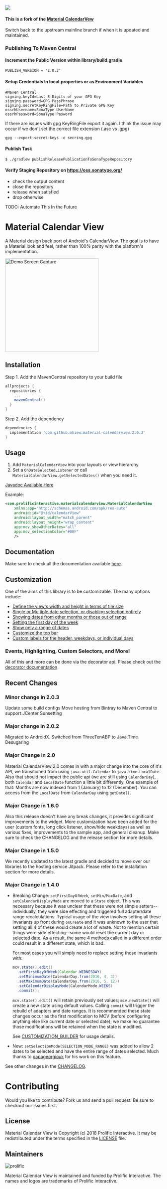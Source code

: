 <img src="/images/hero.png"/>

#### This is a fork of the [Material CalendarVew](https://github.com/prolificinteractive/material-calendarview) 
Switch back to the upstream mainline branch if when it is updated and maintained.

### Publishing To Maven Central
#### Increment the Public Version within library/build.gradle
```
PUBLISH_VERSION = '2.0.3'
```

#### Setup Credentials In local.properties or as Environment Variables
```
#Maven Central
signing.keyId=Last 8 Digits of your GPG Key
signing.password=GPG PassPhrase
signing.secretKeyRingFile=Path to Private GPG Key
ossrhUsername=SonaType UserName
ossrhPassword=SonaType Pasword
```

If there are issues with gpg KeyRingFile export it again.
I think the issue may occur if we don't set the correct file extension (.asc vs .gpg)
```
gpg --export-secret-keys -o secring.gpg
```

#### Publish Task
```
$ ./gradlew publishReleasePublicationToSonaTypeRepository
```

#### Verify Staging Repository on https://oss.sonatype.org/
- check the output content
- close the repository
- release when satisfied
- drop otherwise

TODO: Automate This In the Future

# Material Calendar View 
A Material design back port of Android's CalendarView. The goal is to have a Material look
and feel, rather than 100% parity with the platform's implementation.

<img src="/images/screencast.gif" alt="Demo Screen Capture" width="300px" />

## Installation

Step 1. Add the MavenCentral repository to your build file

```groovy
allprojects {
  repositories {
    ...
    mavenCentral()
  }
}
```

Step 2. Add the dependency

```groovy
dependencies {
  implementation 'com.github.mhiew:material-calendarview:2.0.3'
}
```

## Usage

1. Add `MaterialCalendarView` into your layouts or view hierarchy.
2. Set a `OnDateSelectedListener` or call `MaterialCalendarView.getSelectedDates()` when you need it.

[Javadoc Available Here](http://prolificinteractive.github.io/material-calendarview/)

Example:

```xml
<com.prolificinteractive.materialcalendarview.MaterialCalendarView
    xmlns:app="http://schemas.android.com/apk/res-auto"
    android:id="@+id/calendarView"
    android:layout_width="match_parent"
    android:layout_height="wrap_content"
    app:mcv_showOtherDates="all"
    app:mcv_selectionColor="#00F"
    />
```


## Documentation

Make sure to check all the documentation available [here](https://github.com/prolificinteractive/material-calendarview/wiki).

## Customization

One of the aims of this library is to be customizable. The many options include:

* [Define the view's width and height in terms of tile size](https://github.com/prolificinteractive/material-calendarview/wiki/Customization#tile-size)
* [Single or Multiple date selection, or disabling selection entirely](https://github.com/prolificinteractive/material-calendarview/wiki/Customization#date-selection)
* [Showing dates from other months or those out of range](https://github.com/prolificinteractive/material-calendarview/wiki/Customization#showing-other-dates)
* [Setting the first day of the week](https://github.com/prolificinteractive/material-calendarview/wiki/Customization-Builder#first-day-of-the-week)
* [Show only a range of dates](https://github.com/prolificinteractive/material-calendarview/wiki/Customization-Builder#date-ranges)
* [Customize the top bar](https://github.com/prolificinteractive/material-calendarview/wiki/Customization#topbar-options)
* [Custom labels for the header, weekdays, or individual days](https://github.com/prolificinteractive/material-calendarview/wiki/Customization#custom-labels)


### Events, Highlighting, Custom Selectors, and More!

All of this and more can be done via the decorator api. Please check out the [decorator documentation](https://github.com/prolificinteractive/material-calendarview/wiki/Decorators).

## Recent Changes

### Minor change in 2.0.3
Update some build configs
Move hosting from Bintray to Maven Central to support JCenter Sunsetting

### Major change in 2.0.2

Migrated to AndroidX. Switched from ThreeTenABP to Java.Time Desugaring

### Major Change in 2.0

Material CalendarView 2.0 comes in with a major change into the core of it's API, we transitioned from using `java.util.Calendar` to `java.time.LocalDate`. Also that should not impact the public api (we are still using `CalendarDay`), both `Calendar` and `LocalDate` function a little bit differently.
One example of that: Months are now indexed from 1 (January) to 12 (December). You can access from the `LocalDate` from `CalendarDay` using `getDate()`.

### Major Change in 1.6.0

Also this release doesn't have any break changes, it provides significant improvements to the widget. More customization have been added for the user (custom fonts, long click listener, show/hide weekdays) as well as various fixes, improvements to the sample app, and general cleanup. Make sure to check the CHANGELOG and the release section for more details. 

### Major Change in 1.5.0

We recently updated to the latest gradle and decided to move over our libraries to the hosting service Jitpack.
Please refer to the installation section for more details.

### Major Change in 1.4.0

* Breaking Change: `setFirstDayOfWeek`, `setMin/MaxDate`, and `setCalendarDisplayMode` are moved to a `State` object. This was necessary because it was unclear that these were not simple setters--individually, they were side effecting and triggered full adapter/date range recalculations. Typical usage of the view involves setting all these invariants up front during `onCreate` and it was unknown to the user that setting all 4 of these would create a lot of waste. Not to mention certain things were side effecting--some would reset the current day or selected date. As a result, the same 4 methods called in a different order could result in a different state, which is bad.

  For most cases you will simply need to replace setting those invariants with: 
  ```java
  mcv.state().edit()
    .setFirstDayOfWeek(Calendar.WEDNESDAY)
    .setMinimumDate(CalendarDay.from(2016, 4, 3))
    .setMaximumDate(CalendarDay.from(2016, 5, 12))
    .setCalendarDisplayMode(CalendarMode.WEEKS)
    .commit();
  ```

  `mcv.state().edit()` will retain previously set values; `mcv.newState()` will create a new state using default values. Calling `commit` will trigger the rebuild of adapters and date ranges. It is recommended these state changes occur as the first modification to MCV (before configuring anything else like current date or selected date); we make no guarantee those modifications will be retained when the state is modified.

  See [CUSTOMIZATION_BUILDER](https://github.com/prolificinteractive/material-calendarview/wiki/Customization-Builder) for usage details.
* New: `setSelectionMode(SELECTION_MODE_RANGE)` was added to allow 2 dates to be selected and have the entire range of dates selected. Much thanks to [papageorgiouk](https://github.com/papageorgiouk) for his work on this feature. 

See other changes in the [CHANGELOG](/CHANGELOG.md).

# Contributing

Would you like to contribute? Fork us and send a pull request! Be sure to checkout our issues first.

## License

Material Calendar View is Copyright (c) 2018 Prolific Interactive. It may be redistributed under the terms specified in the [LICENSE] file.

[LICENSE]: /LICENSE

## Maintainers

![prolific](https://s3.amazonaws.com/prolificsitestaging/logos/Prolific_Logo_Full_Color.png)

Material Calendar View is maintained and funded by Prolific Interactive. The names and logos are trademarks of Prolific Interactive.
